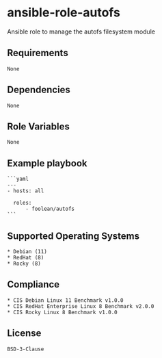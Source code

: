 # ansible-role-autofs

Ansible role to manage the autofs filesystem module


## Requirements

    None


## Dependencies

    None


## Role Variables

    None


## Example playbook

    ```yaml
    ---
    - hosts: all

      roles:
          - foolean/autofs
    ```


## Supported Operating Systems

    * Debian (11)
    * RedHat (8)
    * Rocky (8)


## Compliance

    * CIS Debian Linux 11 Benchmark v1.0.0
    * CIS RedHat Enterprise Linux 8 Benchmark v2.0.0
    * CIS Rocky Linux 8 Benchmark v1.0.0


## License

    BSD-3-Clause
